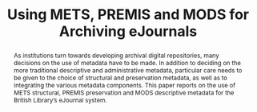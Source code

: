---
abstract: As institutions turn towards developing archival digital repositories, many
  decisions on the use of metadata have to be made. In addition to deciding on the
  more traditional descriptive and administrative metadata, particular care needs
  to be given to the choice of structural and preservation metadata, as well as to
  integrating the various metadata components. This paper reports on the use of METS
  structural, PREMIS preservation and MODS descriptive metadata for the British Library’s
  eJournal system.
creators:
- Dappert, Angela
- Enders, Markus
date: null
document_url: https://services.phaidra.univie.ac.at/api/object/o:294144/download
grand_parent: iPRES
institutions: []
keywords:
- london
landing_page_url: https://phaidra.univie.ac.at/o:294144
language: eng
layout: publication
license: CC BY-SA 3.0 AT
notes_url: null
parent: iPRES 2008
publication_type: paper
size: 85844
slides_url: null
source_name: iPRES
title: Using METS, PREMIS and MODS for Archiving eJournals
year: 2008
---